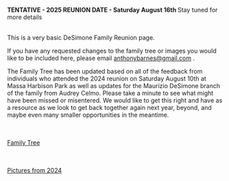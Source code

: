 <B> TENTATIVE - 2025 REUNION DATE - Saturday August 16th </B>
Stay tuned for more details
<BR><BR>

This is a very basic DeSimone Family Reunion page.  

If you have any requested changes to the family tree or images you would like to be included here, please email <A HREF="mailto:anthonybarnes@gmail.com"> anthonybarnes@gmail.com </A>.

The Family Tree has been updated based on all of the feedback from individuals who attended the 2024 reunion on Saturday August 10th at Massa Harbison Park as well as updates for the Maurizio DeSimone branch of the family from Audrey Celmo. Please take a minute to see what might have been missed or misentered. We would like to get this right and have as a resource as we look to get back together again next year, beyond, and maybe even many smaller opportunities in the meantime.

<BR><BR>
<A HREF="DeSimone Reunion 2024.htm"> Family Tree </A>

<BR><BR>
<A HREF="2024Pictures.html"> Pictures from 2024 </A>


